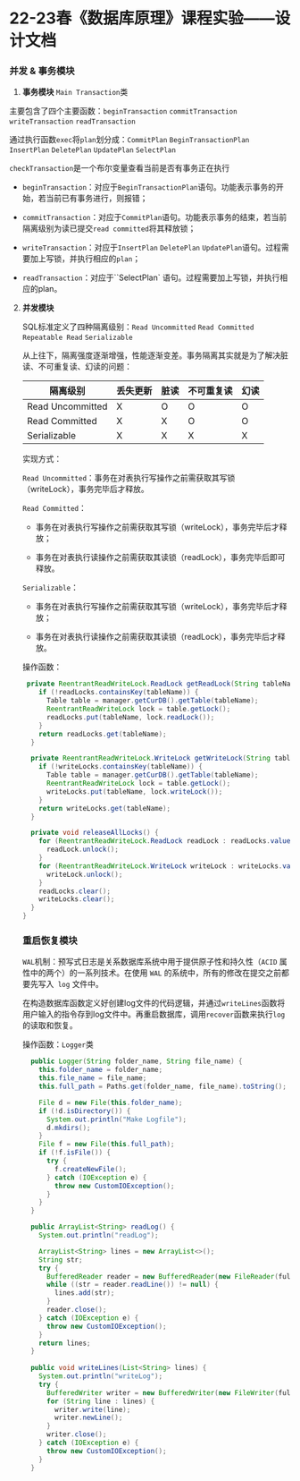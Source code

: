 # 22-23春《数据库原理》课程实验——设计文档

### 并发 & 事务模块

1. **事务模块** `Main Transaction`类

主要包含了四个主要函数：`beginTransaction` `commitTransaction` `writeTransaction` `readTransaction`

通过执行函数`exec`将`plan`划分成：`CommitPlan` `BeginTransactionPlan` `InsertPlan`  `DeletePlan` `UpdatePlan` `SelectPlan`  

`checkTransaction`是一个布尔变量查看当前是否有事务正在执行

- `beginTransaction`：对应于`BeginTransactionPlan`语句。功能表示事务的开始，若当前已有事务进行，则报错；

- `commitTransaction`：对应于`CommitPlan`语句。功能表示事务的结束，若当前隔离级别为读已提交`read committed`将其释放锁；

- `writeTransaction`：对应于`InsertPlan`  `DeletePlan` `UpdatePlan`语句。过程需要加上写锁，并执行相应的`plan`；

- `readTransaction`：对应于``SelectPlan` 语句。过程需要加上写锁，并执行相应的plan。

2. **并发模块**

     SQL标准定义了四种隔离级别：`Read Uncommitted` `Read Committed` `Repeatable Read` `Serializable`

     从上往下，隔离强度逐渐增强，性能逐渐变差。事务隔离其实就是为了解决脏读、不可重复读、幻读的问题：

     | 隔离级别         | 丢失更新 | 脏读 | 不可重复读 | 幻读 |
     | ---------------- | -------- | ---- | ---------- | ---- |
     | Read Uncommitted | X        | O    | O          | O    |
     | Read Committed   | X        | X    | O          | O    |
     | Serializable     | X        | X    | X          | X    |
     
     实现方式：
     
     `Read Uncommitted`：事务在对表执行写操作之前需获取其写锁（writeLock），事务完毕后才释放。
     
     `Read Committed`：
     
     - 事务在对表执行写操作之前需获取其写锁（writeLock），事务完毕后才释放；
     
     - 事务在对表执行读操作之前需获取其读锁（readLock），事务完毕后即可释放。
     
     `Serializable`：
     
     - 事务在对表执行写操作之前需获取其写锁（writeLock），事务完毕后才释放；
     
     - 事务在对表执行读操作之前需获取其读锁（readLock），事务完毕后才释放。
     
     操作函数：
     
     ```java
      private ReentrantReadWriteLock.ReadLock getReadLock(String tableName) {
         if (!readLocks.containsKey(tableName)) {
           Table table = manager.getCurDB().getTable(tableName);
           ReentrantReadWriteLock lock = table.getLock();
           readLocks.put(tableName, lock.readLock());
         }
         return readLocks.get(tableName);
       }
     
       private ReentrantReadWriteLock.WriteLock getWriteLock(String tableName) {
         if (!writeLocks.containsKey(tableName)) {
           Table table = manager.getCurDB().getTable(tableName);
           ReentrantReadWriteLock lock = table.getLock();
           writeLocks.put(tableName, lock.writeLock());
         }
         return writeLocks.get(tableName);
       }
     
       private void releaseAllLocks() {
         for (ReentrantReadWriteLock.ReadLock readLock : readLocks.values()) {
           readLock.unlock();
         }
         for (ReentrantReadWriteLock.WriteLock writeLock : writeLocks.values()) {
           writeLock.unlock();
         }
         readLocks.clear();
         writeLocks.clear();
       }
     }
     ```
     
     
     
     ### 重启恢复模块
     
     `WAL`机制：预写式日志是关系数据库系统中用于提供原子性和持久性（`ACID` 属性中的两个）的一系列技术。在使用 `WAL` 的系统中，所有的修改在提交之前都要先写入` log` 文件中。
     
     在构造数据库函数定义好创建log文件的代码逻辑，并通过`writeLines`函数将用户输入的指令存到log文件中。再重启数据库，调用`recover`函数来执行`log`的读取和恢复。
     
     操作函数：`Logger`类
     
     ```java
       public Logger(String folder_name, String file_name) {
         this.folder_name = folder_name;
         this.file_name = file_name;
         this.full_path = Paths.get(folder_name, file_name).toString();
     
         File d = new File(this.folder_name);
         if (!d.isDirectory()) {
           System.out.println("Make Logfile");
           d.mkdirs();
         }
         File f = new File(this.full_path);
         if (!f.isFile()) {
           try {
             f.createNewFile();
           } catch (IOException e) {
             throw new CustomIOException();
           }
         }
       }
     
       public ArrayList<String> readLog() {
         System.out.println("readLog");
     
         ArrayList<String> lines = new ArrayList<>();
         String str;
         try {
           BufferedReader reader = new BufferedReader(new FileReader(full_path));
           while ((str = reader.readLine()) != null) {
             lines.add(str);
           }
           reader.close();
         } catch (IOException e) {
           throw new CustomIOException();
         }
         return lines;
       }
       
       public void writeLines(List<String> lines) {
         System.out.println("writeLog");
         try {
           BufferedWriter writer = new BufferedWriter(new FileWriter(full_path, true));
           for (String line : lines) {
             writer.write(line);
             writer.newLine();
           }
           writer.close();
         } catch (IOException e) {
           throw new CustomIOException();
         }
       }
     ```
     

     
     
     
     





